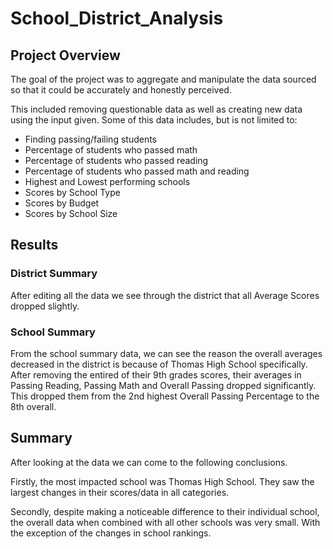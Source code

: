 # School_District_Analysis
## Project Overview
The goal of the project was to aggregate and manipulate the data sourced so that it could be accurately and honestly perceived.

This included removing questionable data as well as creating new data using the input given. Some of this data includes, but is not limited to:
<ul>
  <li>Finding passing/failing students </li>
  <li>Percentage of students who passed math</li>
  <li>Percentage of students who passed reading</li>
  <li>Percentage of students who passed math and reading</li>
  <li>Highest and Lowest performing schools</li>
  <li>Scores by School Type</li>
  <li>Scores by Budget</li>
  <li>Scores by School Size</li>
</ul>
  
## Results
### District Summary
After editing all the data we see through the district that all Average Scores dropped slightly.
### School Summary
From the school summary data, we can see the reason the overall averages decreased in the district is because of Thomas High School specifically. After removing the entired of their 9th grades scores, their averages in Passing Reading, Passing Math and Overall Passing dropped significantly. This dropped them from the 2nd highest Overall Passing Percentage to the 8th overall.
## Summary
After looking at the data we can come to the following conclusions.

Firstly, the most impacted school was Thomas High School. They saw the largest changes in their scores/data in all categories.

Secondly, despite making a noticeable difference to their individual school, the overall data when combined with all other schools was very small. With the exception of the changes in school rankings.
